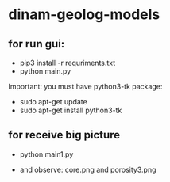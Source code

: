 # dinam-geolog-models

## for run gui:
 * pip3 install -r requriments.txt
 * python main.py
 
 Important: you must have python3-tk package:
 * sudo apt-get update
 * sudo apt-get install python3-tk
 
 ## for receive big picture
  * python main1.py
  
  * and observe: core.png and porosity3.png
